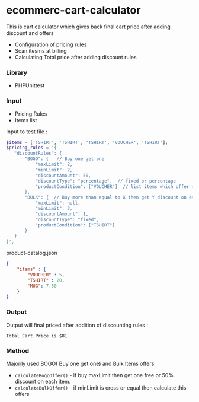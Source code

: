 # ecommerc-cart-calculator

This is cart calculator which gives back final cart price after adding discount and offers

  - Configuration of pricing rules
  - Scan itesms at billing
  - Calculating Total price after adding discount rules

### Library

  - PHPUnittest

### Input 
  - Pricing Rules
  - Items list
 

Input to test file : 

 ```php
 $items = ['TSHIRT', 'TSHIRT', 'TSHIRT', 'VOUCHER', 'TSHIRT'];
 $pricing_rules = '{
	"discountRules": {
		"BOGO": {   // Buy one get one
			"maxLimit": 2,
			"minLimit": 2,
			"discountAmount": 50,
			"discountType": "percentage",  // fixed or percentage
			"productCondition": ["VOUCHER"]  // list items which offer need to apply
		},
		"BULK": {  // Buy more than equal to X then get Y discount on each items
			"maxLimit": null,
			"minLimit": 3,
			"discountAmount": 1,
			"discountType": "fixed",
			"productCondition": ["TSHIRT"]
		}
	}
}';
```

product-catalog.json

```json
{
    "items" : {
    	"VOUCHER" : 5,
    	"TSHIRT" : 20,
    	"MUG": 7.50
    }
}
```

### Output

Output will final priced after addition of discounting rules : 
```
Total Cart Price is $81
```
### Method 

Majorily used BOGO( Buy one get one) and Bulk Items offers:

* ```calculateBogoOffer()``` - if buy maxLimit then get one free or 50% discount on each item. 
* ```calculateBulkOffer()``` - if minLimit is cross or equal then calculate this offers

